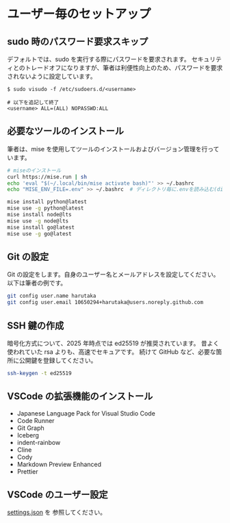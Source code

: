 # ユーザー毎のセットアップ

## sudo 時のパスワード要求スキップ

デフォルトでは、sudo を実行する際にパスワードを要求されます。
セキュリティとのトレードオフになりますが、筆者は利便性向上のため、パスワードを要求されないように設定しています。

```
$ sudo visudo -f /etc/sudoers.d/<username>

# 以下を追記して終了
<username> ALL=(ALL) NOPASSWD:ALL
```

## 必要なツールのインストール

筆者は、mise を使用してツールのインストールおよびバージョン管理を行っています。

```bash
# miseのインストール
curl https://mise.run | sh
echo 'eval "$(~/.local/bin/mise activate bash)"' >> ~/.bashrc
echo "MISE_ENV_FILE=.env" >> ~/.bashrc  # ディレクトリ毎に.envを読み込む(direnv機能)

mise install python@latest
mise use -g python@latest
mise install node@lts
mise use -g node@lts
mise install go@latest
mise use -g go@latest
```

## Git の設定

Git の設定をします。自身のユーザー名とメールアドレスを設定してください。
以下は筆者の例です。

```bash
git config user.name harutaka
git config user.email 10650294+harutaka@users.noreply.github.com
```

## SSH 鍵の作成

暗号化方式について、2025 年時点では ed25519 が推奨されています。
昔よく使われていた rsa よりも、高速でセキュアです。
続けて GitHub など、必要な箇所に公開鍵を登録してください。

```bash
ssh-keygen -t ed25519
```

## VSCode の拡張機能のインストール

- Japanese Language Pack for Visual Studio Code
- Code Runner
- Git Graph
- Iceberg
- indent-rainbow
- Cline
- Cody
- Markdown Preview Enhanced
- Prettier

## VSCode のユーザー設定

[settings.json](./settings.json) を 参照してください。
